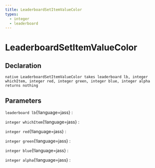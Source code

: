 ```yaml
---
title: LeaderboardSetItemValueColor
types:
  - integer
  - leaderboard
---
```


# LeaderboardSetItemValueColor

## Declaration

```jass
native LeaderboardSetItemValueColor takes leaderboard lb, integer whichItem, integer red, integer green, integer blue, integer alpha returns nothing
```

## Parameters
`leaderboard lb`{!language=jass}
: 

`integer whichItem`{!language=jass}
: 

`integer red`{!language=jass}
: 

`integer green`{!language=jass}
: 

`integer blue`{!language=jass}
: 

`integer alpha`{!language=jass}
: 
